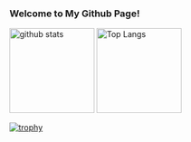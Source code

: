 <h3>Welcome to My Github Page!</h3>

<p align="left">
  <img alt="github stats" height="150px" src="https://github-readme-stats.vercel.app/api?username=kyoF&count_private=true&show_icons=true&show_icons=true&theme=dark" />
  <img alt="Top Langs" height="150px" src="https://github-readme-stats.vercel.app/api/top-langs/?username=kyoF&layout=compact&count_private=true&show_icons=true&theme=dark" />
</p>

[![trophy](https://github-profile-trophy.vercel.app/?username=kyoF&theme=dark&column=7
)](https://github.com/ryo-ma/github-profile-trophy)
